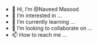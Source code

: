 - 👋 Hi, I’m @Naveed Masood
- 👀 I’m interested in ...
- 🌱 I’m currently learning ...
- 💞️ I’m looking to collaborate on ...
- 📫 How to reach me ...

<!---
naveedmasood/Naveed Masood is a ✨ special ✨ repository because its `README.md` (this file) appears on your GitHub profile.
You can click the Preview link to take a look at your changes.
--->
